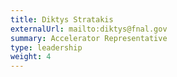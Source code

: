 ```yaml
---
title: Diktys Stratakis
externalUrl: mailto:diktys@fnal.gov
summary: Accelerator Representative
type: leadership
weight: 4
---
```

